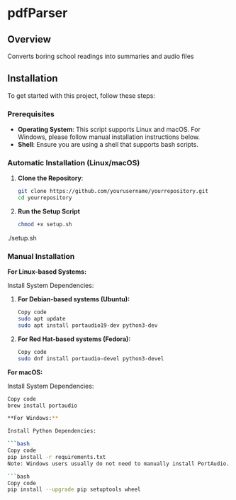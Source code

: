 # pdfParser

## Overview

Converts boring school readings into summaries and audio files

## Installation

To get started with this project, follow these steps:

### Prerequisites

- **Operating System**: This script supports Linux and macOS. For Windows, please follow manual installation instructions below.
- **Shell**: Ensure you are using a shell that supports bash scripts.

### Automatic Installation (Linux/macOS)

1. **Clone the Repository**:

   ```bash
   git clone https://github.com/yourusername/yourrepository.git
   cd yourrepository

2. **Run the Setup Script**
   ```bash
   chmod +x setup.sh
  ./setup.sh

### Manual Installation
**For Linux-based Systems:**

Install System Dependencies:

1. **For Debian-based systems (Ubuntu):**

   ```bash
   Copy code
   sudo apt update
   sudo apt install portaudio19-dev python3-dev

2. **For Red Hat-based systems (Fedora):**

   ```bash
   Copy code
   sudo dnf install portaudio-devel python3-devel

**For macOS:**

Install System Dependencies:
   ```bash
   Copy code
   brew install portaudio

**For Windows:**

Install Python Dependencies:

   ```bash
   Copy code
   pip install -r requirements.txt
   Note: Windows users usually do not need to manually install PortAudio. Ensure you have the latest versions of pip, setuptools, and wheel:

   ```bash
   Copy code
   pip install --upgrade pip setuptools wheel

